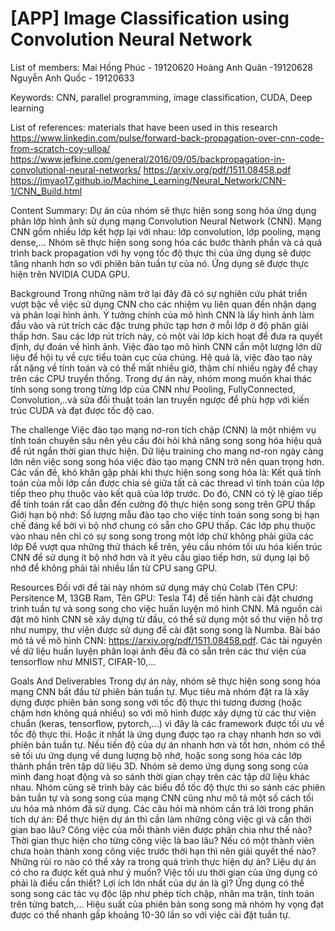 # [APP] Image Classification using Convolution Neural Network
List of members: Mai Hồng Phúc - 19120620
                 Hoàng Anh Quân -19120628
                 Nguyễn Anh Quốc - 19120633
                 
Keywords:  CNN, parallel programming, image classification, CUDA, Deep learning

List of references: materials that have been used in this research
https://www.linkedin.com/pulse/forward-back-propagation-over-cnn-code-from-scratch-coy-ulloa/
https://www.jefkine.com/general/2016/09/05/backpropagation-in-convolutional-neural-networks/
https://arxiv.org/pdf/1511.08458.pdf
https://jmyao17.github.io/Machine_Learning/Neural_Network/CNN-1/CNN_Build.html

Content
Summary:
Dự án của nhóm sẽ thực hiện song song hóa ứng dụng phân lớp hình ảnh sử dụng mạng Convolution Neural Network (CNN). Mạng CNN gồm nhiều lớp kết hợp lại với nhau: lớp convolution, lớp pooling, mạng dense,... Nhóm sẽ thực hiện song song hóa các bước thành phần và cả quá trình back propagation với hy vọng tốc độ thực thi của ứng dụng sẽ được tăng nhanh hơn so với phiên bản tuần tự của nó. Ứng dụng sẽ được thực hiện trên NVIDIA CUDA GPU.

Background
Trong những năm trở lại đây đã có sự nghiên cứu phát triển vượt bậc về việc sử dụng CNN cho các nhiệm vụ liên quan đến nhận dạng và phân loại hình ảnh. Ý tưởng chính của mô hình CNN là lấy hình ảnh làm đầu vào và rút trích các đặc trưng phức tạp hơn ở mỗi lớp ở độ phân giải thấp hơn. Sau các lớp rút trích này, có một vài lớp kích hoạt để đưa ra quyết định, dự đoán về hình ảnh.
Việc đào tạo mô hình CNN cần một lượng lớn dữ liệu để hội tụ về cực tiểu toàn cục của chúng. Hệ quả là, việc đào tạo này rất nặng về tính toán và có thể mất nhiều giờ, thậm chí nhiều ngày để chạy trên các CPU truyền thống.
Trong dự án này, nhóm mong muốn khai thác tính song song trong từng lớp của CNN như Pooling, FullyConnected, Convolution,..và sửa đổi thuật toán lan truyền ngược để phù hợp với kiến trúc CUDA và đạt được tốc độ cao.

The challenge
Việc đào tạo mạng nơ-ron tích chập (CNN) là một nhiệm vụ tính toán chuyên sâu nên yêu cầu đòi hỏi khả năng song song hóa hiệu quả để rút ngắn thời gian thực hiện.  Dữ liệu training cho mang nơ-ron ngày càng lớn nên việc song song hóa việc đào tạo mạng CNN trở nên quan trọng hơn. Các vấn đề, khó khăn gặp phải khi thực hiện song song hóa là:
Kết quả tính toán của mỗi lớp cần được chia sẻ giữa tất cả các thread vì tính toán của lớp tiếp theo phụ thuộc vào kết quả của lớp trước. Do đó, CNN có tỷ lệ giao tiếp để tính toán rất cao dẫn đến cường độ thực hiện song song trên GPU thấp
Giới hạn bộ nhớ: Số lượng mẫu đào tạo cho việc tính toán song song bị hạn chế đáng kể bởi vì bộ nhớ chung có sẵn cho GPU thấp.
Các lớp phụ thuộc vào nhau nên chỉ có sự song song trong một lớp chứ không phải giữa các lớp
Để vượt qua những thử thách kể trên, yêu cầu nhóm tối ưu hóa kiến trúc CNN để sử dụng ít bộ nhớ hơn và ít yêu cầu giao tiếp hơn, sử dụng lại bộ nhớ để không phải tải nhiều lần từ CPU sang GPU.

Resources
Đối với đề tài này nhóm sử dụng máy chủ Colab (Tên CPU: Persitence M, 13GB Ram, Tên GPU: Tesla T4) để tiến hành cài đặt chương trình tuần tự và song song cho việc huấn luyện mô hình CNN. Mã nguồn cài đặt mô hình CNN sẽ xây dựng từ đầu, có thể sử dụng một số thư viện hỗ trợ như numpy, thư viện được sử dụng để cài đặt song song là Numba. Bài báo mô tả về mô hình CNN: https://arxiv.org/pdf/1511.08458.pdf. Các tài nguyên về dữ liệu huấn luyện phân loại ảnh đều đã có sẵn trên các thư viện của tensorflow như MNIST, CIFAR-10,...

Goals And Deliverables
Trong dự án này, nhóm sẽ thực hiện song song hóa mạng CNN bắt đầu từ phiên bản tuần tự. Mục tiêu mà nhóm đặt ra là xây dựng được phiên bản song song với tốc độ thực thi tương đương (hoặc chậm hơn không quá nhiều) so với mô hình được xây dựng từ các thư viện chuẩn (keras, tensorflow, pytorch,...) vì đây là các framework được tối ưu về tốc độ thực thi. Hoặc ít nhất là ứng dụng được tạo ra chạy nhanh hơn so với phiên bản tuần tự. Nếu tiến độ của dự án nhanh hơn và tốt hơn, nhóm có thể sẽ tối ưu ứng dụng về dung lượng bộ nhớ, hoặc song song hóa các lớp thành phần trên tập dữ liệu 3D.
Nhóm sẽ demo ứng dụng song song của mình đang hoạt động và so sánh thời gian chạy trên các tập dữ liệu khác nhau. Nhóm cũng sẽ trình bày các biểu đồ tốc độ thực thi so sánh các phiên bản tuần tự và song song của mạng CNN cũng như mô tả một số cách tối ưu hóa mà nhóm đã sử dụng.
Các câu hỏi mà nhóm cần trả lời trong phân tích dự án: Để thực hiện dự án thì cần làm những công việc gì và cần thời gian bao lâu? Công việc của mỗi thành viên được phân chia như thế nào? Thời gian thực hiện cho từng công việc là bao lâu? Nếu có một thành viên chưa hoàn thành xong công việc trước thời hạn thì nên giải quyết thế nào? Những rủi ro nào có thể xảy ra trong quá trình thực hiện dự án? Liệu dự án có cho ra được kết quả như ý muốn? Việc tối ưu thời gian của ứng dụng có phải là điều cần thiết? Lợi ích lớn nhất của dự án là gì?
Ứng dụng có thể song song các tác vụ độc lập như phép tích chập, nhân ma trận, tính toán trên từng batch,... Hiệu suất của phiên bản song song mà nhóm hy vọng đạt được có thể nhanh gấp khoảng 10-30 lần so với việc cài đặt tuần tự.
